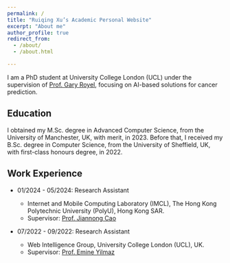 ```yaml
---
permalink: /
title: "Ruiqing Xu’s Academic Personal Website"
excerpt: "About me"
author_profile: true
redirect_from: 
  - /about/
  - /about.html

---
```


I am a PhD student at University College London (UCL) under the supervision of [Prof. Gary Royel](https://profiles.ucl.ac.uk/10475-gary-royle/about), focusing on AI-based solutions for cancer prediction.

## Education

I obtained my M.Sc. degree in Advanced Computer Science, from the University of Manchester, UK, with merit, in 2023. Before that, I received my B.Sc. degree in Computer Science, from the University of Sheffield, UK, with first-class honours degree, in 2022.

## Work Experience

- 01/2024 - 05/2024: Research Assistant
  - Internet and Mobile Computing Laboratory (IMCL), The Hong Kong Polytechnic University (PolyU), Hong Kong SAR.
  - Supervisor: [Prof. Jiannong Cao](https://www4.comp.polyu.edu.hk/~csjcao/)

- 07/2022 - 09/2022: Research Assistant
  - Web Intelligence Group, University College London (UCL), UK.
  - Supervisor: [Prof. Emine Yilmaz](https://sites.google.com/site/emineyilmaz/)



